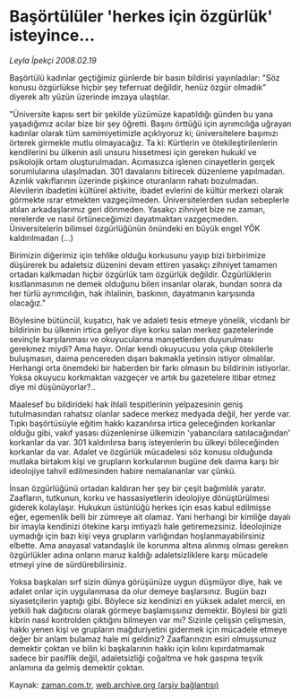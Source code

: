 # Başörtülüler 'herkes için özgürlük' isteyince...

*Leyla İpekçi 2008.02.19*

<tr><td class="metin" colspan="2" style="padding-top: 20px; padding-left: 5px; padding-right: 10px;">Başörtülü kadınlar geçtiğimiz günlerde bir basın bildirisi yayınladılar: "Söz konusu özgürlükse hiçbir şey teferruat değildir, henüz özgür olmadık" diyerek altı yüzün üzerinde imzaya ulaştılar.</td></tr><tr><td class="metin" colspan="2" style="padding-top: 20px; padding-left: 5px; padding-right: 10px;"><p>"Üniversite kapısı sert bir şekilde yüzümüze kapatıldığı günden bu yana yaşadığımız acılar bize bir şey öğretti. Başını örttüğü için ayrımcılığa uğrayan kadınlar olarak tüm samimiyetimizle açıklıyoruz ki; üniversitelere başımızı örterek girmekle mutlu olmayacağız. Ta ki: Kürtlerin ve ötekileştirilenlerin kendilerini bu ülkenin asli unsuru hissetmesi için gereken hukukî ve psikolojik ortam oluşturulmadan. Acımasızca işlenen cinayetlerin gerçek sorumlularına ulaşılmadan. 301 davalarını bitirecek düzenleme yapılmadan. Azınlık vakıflarının üzerinde pişkince oturanların rahatı bozulmadan. Alevilerin ibadetini kültürel aktivite, ibadet evlerini de kültür merkezi olarak görmekte ısrar etmekten vazgeçilmeden. Üniversitelerden sudan sebeplerle atılan arkadaşlarımız geri dönmeden. Yasakçı zihniyet bize ne zaman, nerelerde ve nasıl örtüneceğimizi dayatmaktan vazgeçmeden. Üniversitelerin bilimsel özgürlüğünün önündeki en büyük engel YÖK kaldırılmadan (...) 
<p> Birimizin diğerimiz için tehlike olduğu korkusunu yayıp bizi birbirimize düşürerek bu adaletsiz düzenini devam ettiren yasakçı zihniyet tamamen ortadan kalkmadan hiçbir özgürlük tam özgürlük değildir. Özgürlüklerin kısıtlanmasının ne demek olduğunu bilen insanlar olarak, bundan sonra da her türlü ayrımcılığın, hak ihlalinin, baskının, dayatmanın karşısında olacağız."
<p> Böylesine bütüncül, kuşatıcı, hak ve adaleti tesis etmeye yönelik, vicdanlı bir bildirinin bu ülkenin irtica geliyor diye korku salan merkez gazetelerinde sevinçle karşılanması ve okuyucularına manşetlerden duyurulması gerekmez miydi? Ama hayır. Onlar kendi okuyucusu yola çıkıp ötekilerle buluşmasın, daima pencereden dışarı bakmakla yetinsin istiyor olmalılar. Herhangi orta önemdeki bir haberden bir farkı olmasın bu bildirinin istiyorlar. Yoksa okuyucu korkmaktan vazgeçer ve artık bu gazetelere itibar etmez diye mi düşünüyorlar?..
<p> Maalesef bu bildirideki hak ihlali tespitlerinin yelpazesinin geniş tutulmasından rahatsız olanlar sadece merkez medyada değil, her yerde var. Tıpkı başörtüsüyle eğitim hakkı kazanılırsa irtica geleceğinden korkanlar olduğu gibi, vakıf yasası düzenlenirse ülkemizin 'yabancılara satılacağından' korkanlar da var. 301 kaldırılırsa barış isteyenlerin bu ülkeyi böleceğinden korkanlar da var. Adalet ve özgürlük mücadelesi söz konusu olduğunda mutlaka birtakım kişi ve grupların korkularının bugüne dek daima karşı bir ideolojiye tahvil edilmesinden habire nemalananlar var çünkü. 
<p> İnsan özgürlüğünü ortadan kaldıran her şey bir çeşit bağımlılık yaratır. Zaafların, tutkunun, korku ve hassasiyetlerin ideolojiye dönüştürülmesi giderek kolaylaşır. Hukukun üstünlüğü herkes için esas kabul edilmişse eğer, egemenlik belli bir zümreye ait olamaz. Yani herhangi bir kimliğe dayalı bir imayla kendinizi ötekine karşı imtiyazlı hale getiremezsiniz. İdeolojinize uymadığı için bazı kişi veya grupların varlığından hoşlanmayabilirsiniz elbette. Ama anayasal vatandaşlık ile korunma altına alınmış olması gereken özgürlükler adına onların maruz kaldığı adaletsizliklere karşı mücadele etmeyi yine de sürdürebilirsiniz. 
<p> Yoksa başkaları sırf sizin dünya görüşünüze uygun düşmüyor diye, hak ve adalet onlar için uygulanmasa da olur demeye başlarsınız. Bugün bazı siyasetçilerin yaptığı gibi. Böylece siz kendinizi en yüksek adalet mercii, en yetkili hak dağıtıcısı olarak görmeye başlamışsınız demektir. Böylesi bir gizli kibrin nasıl kontrolden çıktığını bilmeyen var mı? Sizinle çelişsin çelişmesin, hakkı yenen kişi ve grupların mağduriyetini gidermek için mücadele etmeye değer bir anlam bulamaz hale mi geldiniz? Zaaflarınızın esiri olmuşsunuz demektir çoktan ve bilin ki başkalarının hakkı için kılını kıpırdatmamak sadece bir pasiflik değil, adaletsizliği çoğaltma ve hak gaspına teşvik anlamına da gelmiş demektir çoktan.<br/></p></p></p></p></p></p></td></tr>

Kaynak: [zaman.com.tr](http://zaman.com.tr/yazar.do?yazino=653698), [web.archive.org (arşiv bağlantısı)](http://web.archive.org/web/20080430001508/http://www.zaman.com.tr:80/yazar.do?yazino=653698)
